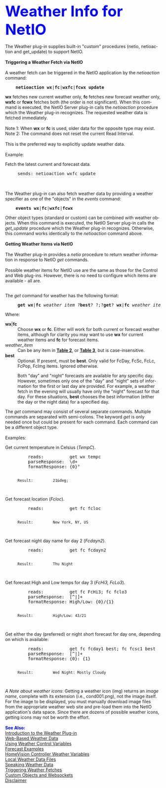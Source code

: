 <!-- $Revision: 1.1 $ -->
<!-- $Date: 2015/02/05 20:24:38 $ -->
<html>
<head>
  <title>Weather Plug-in - NetIO Interface</title>
  <link rel="prev" href="custom">

</head>

<body style="" lang="EN-US" link="blue" vlink="purple">

<font color="#0000ff" size="12"><b>Weather Info for NetIO</b></font>
<br><br>
The Weather plug-in supplies built-in "custom" procedures (netio, netioaction and get_update) to support NetIO. 
<br><br>
<b>Triggering a Weather Fetch via NetIO</b>
<br><br>
A weather fetch can be triggered in the NetIO application by the <i>netioaction</i> command:
<pre>
    <b>netioaction wx</b>|<b>fc</b>|<b>wxfc</b>|<b>fcwx</b> <b>update</b>
</pre>
<b>wx</b> fetches new current weather only, <b>fc</b> fetches new forecast weather only, <b>wxfc</b> or <b>fcwx</b>
fetches both (the order is not significant).
When this command is executed, the NetIO Server plug-in calls the <i>netioaction</i> procedure which the Weather plug-in recognizes.
The requested weather data is fetched immediately.
<br><br>Note 1: When <b>wx</b> or <b>fc</b> is used, older data for the opposite type may exist.
<br>Note 2: The command does not reset the current Read Interval.
<br><br>
This is the preferred way to explicitly update weather data.
<br><br>
Example:
<dl>
<dt>Fetch the latest current and forecast data.
</dt>
<dd>
<pre>
sends: netioaction wxfc update
</pre>
</dd>
</dl>
<br><br>
The Weather plug-in can also fetch weather data 
by providing a weather specifier as one of the "objects" in the <i>events</i> command:
<pre>
    <b>events wx</b>|<b>fc</b>|<b>wxfc</b>|<b>fcwx</b>
</pre>
Other object types (standard or custom) can be combined with weather objects.
When this command is executed,
the NetIO Server plug-in calls the <i>get_update</i> procedure which the Weather plug-in recognizes.
Otherwise, this command works identically to the <i>netioaction</i> command above.
<br>
<br>
<b>Getting Weather Items via NetIO</b>
<br><br>
The Weather plug-in provides a <i>netio</i> procedure to return weather information in response to NetIO <i>get</i> commands.
<br><br>
Possible weather items for NetIO use are the same as those for the Control and Web plug-ins. 
However, there is no need to configure which items are available - all are.
<br><br>
<dl>
<dt>The <i>get</i> command for weather has the following format:
</dt>
<dd>
<pre>
<b>get</b> <b>wx</b>|<b>fc</b> <i>weather_item</i> ?<b>best</b>? ?;?<b>get</b>? <b>wx</b>|<b>fc</b> <i>weather_item</i> ?<b>best</b>?<i> ...</i>?
</pre>
</dd>
Where:
<dl>
<dt>
<b>wx</b>|<b>fc</b>
</dt>
<dd>
Choose <b>wx</b> or <b>fc</b>.
Either will work for both current or forecast weather items,
although for clarity you may want to use
<b>wx</b> for current weather items and
<b>fc</b> for forecast items.
</dd>
<dt>
<i>weather_item</i>
</dt>
<dd>Can be any item in <a href="controlvars"><b>Table 2</b></a>,
or <a href="controlvars"><b>Table 3</b></a>, but is case-insensitive.
</dd>
<dt>
<b>best</b>
</dt>
<dd>Optional. If present, must be <b>best</b>.
Only valid for FcDay, FcSc, FcLc, FcPop, FcImg items.
Ignored otherwise.

Both "day" and "night" forecasts are available for any specific day.
However, sometimes only one of the "day" and "night" sets of information
for the first or last day are provided.
For example, a weather fetch in the evening will usually have only the "night" forecast for that day.
For these situations, <b>best</b> chooses the best information
(either the day or the night data) for a specified day.
</dd>
</dl>
The <i>get</i> command may consist of several separate commands.
Multiple commands are separated with semi-colons.
The keyword <i>get</i> is only needed once but could be present for each command.
Each command can be a different object type.
<br><br>
Examples: 
<dl>
<dt>Get current temperature in Celsius (<i>TempC</i>).
</dt>
<dd>
<pre>
    reads:          get wx tempc 
    parseResponse:  \d+
    formatResponse: {0}&deg;

    Result:         21&deg; 
</pre>
</dd>
<dt>Get forecast location (<i>Fcloc</i>).
</dt>
<dd>
<pre>
    reads:          get fc fcloc

    Result:         New York, NY, US
</pre>
</dd>
<dt>Get forecast night day name for day 2 (<i>Fcdayn2</i>).
</dt>
<dd>
<pre>
    reads:          get fc fcdayn2

    Result:         Thu Night
</pre>
</dd>
<dt>Get forecast High and Low temps for day 3 (<i>FcHi3, FcLo3</i>).
</dt>
<dd>
<pre>
    reads:          get fc FcHi3; fc fclo3
    parseResponse:  [^|]+
    formatResponse: High/Low: {0}/{1}

    Result:         High/Low: 43/21
</pre>
</dd>
<dt>Get either the day (preferred) or night short forecast for day one, depending on which is available:
</dt>
<dd>
<pre>
    reads:          get fc fcday1 best; fc fcsc1 best
    parseResponse:  [^|]+
    formatResponse: {0}: {1}

    Result:         Wed Night: Mostly Cloudy
</pre>
</dd>
</dl>
</dl>
<i>A Note about weather icons</i>: Getting a weather icon (img) returns an <i>image name</i>, complete with its extension (i.e., cond001.png), not the image itself.
For the image to be displayed,
you must manually download image files from the appropriate weather web site
and pre-load them into the NetIO application's data space.
Since there are dozens of possible weather icons, getting icons may not be worth the effort.
<br>
<br>
<font color="#0000FF"><b>See Also:</b></font><br>
<a href="index">Introduction to the Weather Plug-in</a><br>
<a href="webwx">Web-Based Weather Data</a><br>
<a href="controlvars">Using Weather Control Variables</a><br>
<a href="forecast">Forecast Examples</a><br>
<a href="hvwxvars">HomeVision Controller Weather Variables</a><br>
<a href="localwx">Local Weather Data Files</a><br>
<a href="speechwx">Speaking Weather Data</a><br>
<a href="wxtriggers">Triggering Weather Fetches</a><br>
<a href="custom">Custom Objects and Websockets</a><br>
<a href="disclaimer">Disclaimer</a><br>


